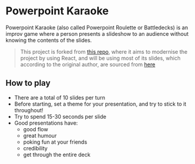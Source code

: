 # Powerpoint Karaoke

Powerpoint Karaoke (also called Powerpoint Roulette or Battledecks) is an improv game where a person presents a slideshow to an audience without knowing the contents of the slides.

> This project is forked from [this repo](https://github.com/huijing/ppt-karaoke/), where it aims to modernise the project by using React, and will be using most of its slides, which according to the original author, are sourced from [here](https://docs.google.com/presentation/d/1FPiaWslzUpEzEQvBOsV8_Jl0Khl_wau-3VTMsuXi6es/edit?usp=sharing) 

## How to play

- There are a total of 10 slides per turn
- Before starting, set a theme for your presentation, and try to stick to it throughout!
- Try to spend 15-30 seconds per slide
- Good presentations have:
    - good flow
    - great humour
    - poking fun at your friends
    - credibility
    - get through the entire deck
